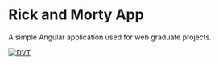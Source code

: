 # Rick and Morty App
A simple Angular application used for web graduate projects.

[![DVT](https://circleci.com/github.com>/DVT>/rick-and-morty-app.svg?style=svg)](https://circleci.com/gh/DVT/rick-and-morty-app)